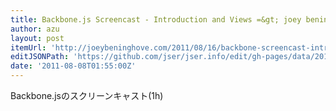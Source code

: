 ```yaml
---
title: Backbone.js Screencast - Introduction and Views =&gt; joey beninghove
author: azu
layout: post
itemUrl: 'http://joeybeninghove.com/2011/08/16/backbone-screencast-introduction-views/'
editJSONPath: 'https://github.com/jser/jser.info/edit/gh-pages/data/2011/08/index.json'
date: '2011-08-08T01:55:00Z'
---
```

Backbone.jsのスクリーンキャスト(1h)
